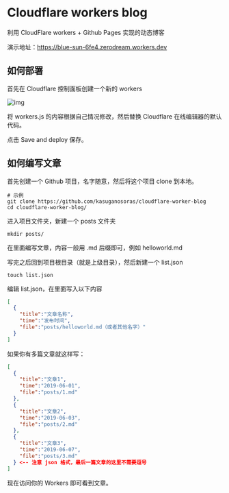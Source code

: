 # Cloudflare workers blog
利用 CloudFlare workers + Github Pages 实现的动态博客

演示地址：https://blue-sun-6fe4.zerodream.workers.dev

## 如何部署

首先在 Cloudflare 控制面板创建一个新的 workers

![img](https://i.natfrp.org/a89af0dd723f5be7a9d779509f06657f.png)

将 workers.js 的内容根据自己情况修改，然后替换 Cloudflare 在线编辑器的默认代码。

点击 Save and deploy 保存。

## 如何编写文章

首先创建一个 Github 项目，名字随意，然后将这个项目 clone 到本地。

```
# 示例
git clone https://github.com/kasuganosoras/cloudflare-worker-blog
cd cloudflare-worker-blog/
```

进入项目文件夹，新建一个 posts 文件夹

```
mkdir posts/
```

在里面编写文章，内容一般用 .md 后缀即可，例如 helloworld.md

写完之后回到项目根目录（就是上级目录），然后新建一个 list.json

```
touch list.json
```

编辑 list.json，在里面写入以下内容

```json
[
  {
    "title":"文章名称",
    "time":"发布时间",
    "file":"posts/helloworld.md（或者其他名字）"
  }
]
```

如果你有多篇文章就这样写：

```json
[
  {
    "title":"文章1",
    "time":"2019-06-01",
    "file":"posts/1.md"
  },
  {
    "title":"文章2",
    "time":"2019-06-03",
    "file":"posts/2.md"
  },
  {
    "title":"文章3",
    "time":"2019-06-07",
    "file":"posts/3.md"
  } <-- 注意 json 格式，最后一篇文章的这里不需要逗号
]
```

现在访问你的 Workers 即可看到文章。
